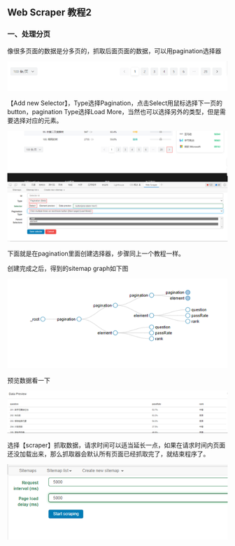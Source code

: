 ## Web Scraper 教程2

### 一、处理分页

像很多页面的数据是分多页的，抓取后面页面的数据，可以用pagination选择器

![](./imgs/ws17.png)

【Add new Selector】，Type选择Pagination，点击Select用鼠标选择下一页的button，pagination Type选择Load More，当然也可以选择另外的类型，但是需要选择对应的元素。

![](./imgs/ws18.png)

下面就是在pagination里面创建选择器，步骤同上一个教程一样。

创建完成之后，得到的sitemap graph如下图

![](./imgs/ws19.png)

预览数据看一下

![](./imgs/ws20.png)

选择【scraper】抓取数据，请求时间可以适当延长一点，如果在请求时间内页面还没加载出来，那么抓取器会默认所有页面已经抓取完了，就结束程序了。

![](./imgs/ws21.png)
